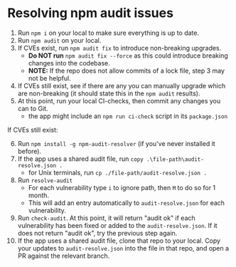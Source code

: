 # Resolving npm audit issues

1. Run `npm i` on your local to make sure everything is up to date.
2. Run `npm audit` on your local.
3. If CVEs exist, run `npm audit fix` to introduce non-breaking upgrades.
    - **Do NOT run** `npm audit fix --force` as this could introduce breaking changes into the codebase.
    - **NOTE:** If the repo does not allow commits of a lock file, step 3 may not be helpful.
4. If CVEs still exist, see if there are any you can manually upgrade which are non-breaking (it should state this in the `npm audit` results).
5. At this point, run your local CI-checks, then commit any changes you can to Git.
    - the app might include an `npm run ci-check` script in its `package.json`

If CVEs still exist:

6. Run `npm install -g npm-audit-resolver` (if you've never installed it before).
7. If the app uses a shared audit file, run `copy .\file-path\audit-resolve.json .`
    - for Unix terminals, run `cp ./file-path/audit-resolve.json .`
8. Run `resolve-audit`
    - For each vulnerability type `i` to ignore path, then `M` to do so for 1 month.
    - This will add an entry automatically to `audit-resolve.json` for each vulnerability.
9. Run `check-audit`. At this point, it will return "audit ok" if each vulnerability has been fixed or added to the `audit-resolve.json`. If it does not return "audit ok", try the previous step again.
10. If the app uses a shared audit file, clone that repo to your local. Copy your updates to `audit-resolve.json` into the file in that repo, and open a PR against the relevant branch.
